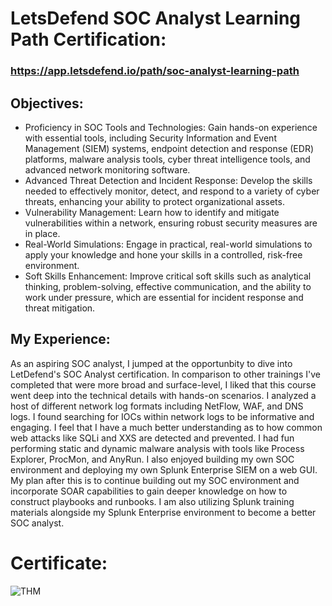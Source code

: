 # LetsDefend SOC Analyst Learning Path Certification:     
### https://app.letsdefend.io/path/soc-analyst-learning-path
## Objectives: 
- Proficiency in SOC Tools and Technologies: Gain hands-on experience with essential tools, including Security Information and Event Management (SIEM) systems, endpoint detection and response (EDR) platforms, malware analysis tools, cyber threat intelligence tools, and advanced network monitoring software.
- Advanced Threat Detection and Incident Response: Develop the skills needed to effectively monitor, detect, and respond to a variety of cyber threats, enhancing your ability to protect organizational assets.
- Vulnerability Management: Learn how to identify and mitigate vulnerabilities within a network, ensuring robust security measures are in place.
- Real-World Simulations: Engage in practical, real-world simulations to apply your knowledge and hone your skills in a controlled, risk-free environment.
- Soft Skills Enhancement: Improve critical soft skills such as analytical thinking, problem-solving, effective communication, and the ability to work under pressure, which are essential for incident response and threat mitigation.

## My Experience:

As an aspiring SOC analyst, I jumped at the opportunbity to dive into LetDefend's SOC Analyst certification. In comparison to other trainings I've completed that were more broad and surface-level, I liked that this course went deep into the technical details with hands-on scenarios. I analyzed a host of different network log formats including NetFlow, WAF, and DNS logs. I found searching for IOCs within network logs to be informative and engaging. I feel that I have a much better understanding as to how common web attacks like SQLi and XXS are detected and prevented. I had fun performing static and dynamic malware analysis with tools like Process Explorer, ProcMon, and AnyRun. I also enjoyed building my own SOC environment and deploying my own Splunk Enterprise SIEM on a web GUI. My plan after this is to continue building out my SOC environment and incorporate SOAR capabilities to gain deeper knowledge on how to construct playbooks and runbooks. I am also utilizing Splunk training materials alongside my Splunk Enterprise environment to become a better SOC analyst.





# Certificate:
![THM](https://app.letsdefend.io/certificate/show/5a3a5b84-6410-41c7-bbd4-f5ca2f02bf3e)
